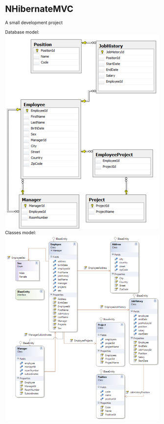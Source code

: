 # NHibernateMVC
A small development project

Database model:
![alt tag](https://raw.githubusercontent.com/CezaryRynkowski/NHibernateMVC/master/NHibernateMVC/ModelBazyDanychNHibernate.png)
Classes model: 
![alt tag](https://raw.githubusercontent.com/CezaryRynkowski/NHibernateMVC/master/NHibernateMVC/ModelKlasNHibernate.png)
